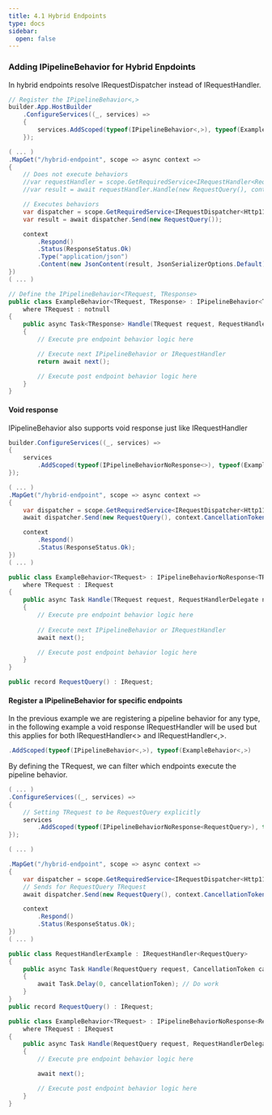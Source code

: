 ```yaml
---
title: 4.1 Hybrid Endpoints
type: docs
sidebar:
  open: false
---
```


### Adding IPipelineBehavior for Hybrid Enpdoints

In hybrid endpoints resolve IRequestDispatcher instead of IRequestHandler.

```csharp
// Register the IPipelineBehavior<,>
builder.App.HostBuilder
    .ConfigureServices((_, services) =>
    {
        services.AddScoped(typeof(IPipelineBehavior<,>), typeof(ExampleBehavior<,>));
    });

( ... )
.MapGet("/hybrid-endpoint", scope => async context =>
{
    // Does not execute behaviors
    //var requestHandler = scope.GetRequiredService<IRequestHandler<RequestQuery, RequestResult>>();
    //var result = await requestHandler.Handle(new RequestQuery(), context.CancellationToken);

    // Executes behaviors
    var dispatcher = scope.GetRequiredService<IRequestDispatcher<Http11Context>>(); // Use the corresponding IContext
    var result = await dispatcher.Send(new RequestQuery());

    context
        .Respond()
        .Status(ResponseStatus.Ok)
        .Type("application/json")
        .Content(new JsonContent(result, JsonSerializerOptions.Default));
})
( ... )

// Define the IPipelineBehavior<TRequest, TResponse>
public class ExampleBehavior<TRequest, TResponse> : IPipelineBehavior<TRequest, TResponse> 
    where TRequest : notnull
{
    public async Task<TResponse> Handle(TRequest request, RequestHandlerDelegate<TResponse> next, CancellationToken cancellationToken)
    {
        // Execute pre endpoint behavior logic here

        // Execute next IPipelineBehavior or IRequestHandler
        return await next();

        // Execute post endpoint behavior logic here
    }
}
```

#### Void response

IPipelineBehavior also supports void response just like IRequestHandler

```csharp
builder.ConfigureServices((_, services) =>
{
    services
        .AddScoped(typeof(IPipelineBehaviorNoResponse<>), typeof(ExampleBehavior<>))
});

( ... )
.MapGet("/hybrid-endpoint", scope => async context =>
{
    var dispatcher = scope.GetRequiredService<IRequestDispatcher<Http11Context>>();
    await dispatcher.Send(new RequestQuery(), context.CancellationToken);

    context
        .Respond()
        .Status(ResponseStatus.Ok);
})
( ... )

public class ExampleBehavior<TRequest> : IPipelineBehaviorNoResponse<TRequest>
    where TRequest : IRequest
{
    public async Task Handle(TRequest request, RequestHandlerDelegate next, CancellationToken cancellationToken)
    {
        // Execute pre endpoint behavior logic here
        
        // Execute next IPipelineBehavior or IRequestHandler
        await next();

        // Execute post endpoint behavior logic here
    }
}

public record RequestQuery() : IRequest;
```

#### Register a IPipelineBehavior for specific endpoints

In the previous example we are registering a pipeline behavior for any type, in the following example a void response IRequestHandler will be used but this applies for both IRequestHandler<> and IRequestHandler<,>.

```csharp
.AddScoped(typeof(IPipelineBehavior<,>), typeof(ExampleBehavior<,>)
```

By defining the TRequest, we can filter which endpoints execute the pipeline behavior.

```csharp
( ... )
.ConfigureServices((_, services) =>
{
    // Setting TRequest to be RequestQuery explicitly
    services
        .AddScoped(typeof(IPipelineBehaviorNoResponse<RequestQuery>), typeof(ExampleBehavior<RequestQuery>))
});

( ... )

.MapGet("/hybrid-endpoint", scope => async context =>
{
    var dispatcher = scope.GetRequiredService<IRequestDispatcher<Http11Context>>();
    // Sends for RequestQuery TRequest
    await dispatcher.Send(new RequestQuery(), context.CancellationToken);

    context
        .Respond()
        .Status(ResponseStatus.Ok);
})
( ... )

public class RequestHandlerExample : IRequestHandler<RequestQuery>
{
    public async Task Handle(RequestQuery request, CancellationToken cancellationToken)
    {
        await Task.Delay(0, cancellationToken); // Do work
    }
}
public record RequestQuery() : IRequest;

public class ExampleBehavior<TRequest> : IPipelineBehaviorNoResponse<RequestQuery>
    where TRequest : IRequest
{
    public async Task Handle(RequestQuery request, RequestHandlerDelegate next, CancellationToken cancellationToken)
    {
        // Execute pre endpoint behavior logic here

        await next();

        // Execute post endpoint behavior logic here
    }
}

```